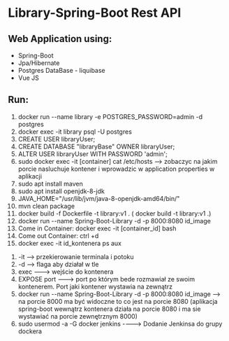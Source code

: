 # Library-Spring-Boot Rest API

## Web Application using:
<ul>
<li>Spring-Boot</li>
<li>Jpa/Hibernate</li>
<li>Postgres DataBase - liquibase</li>
<li>Vue JS</li>
</ul>

## Run:

<ol>
<li>docker run --name library -e POSTGRES_PASSWORD=admin -d postgres</li>
<li>docker exec -it library psql -U postgres</li>
<li>CREATE USER libraryUser;</li>
<li>CREATE DATABASE "libraryBase" OWNER libraryUser;</li>
<li>ALTER USER libraryUser WITH PASSWORD 'admin';</li>
<li>sudo docker exec -it [container] cat /etc/hosts --> zobaczyc na jakim porcie nasluchuje kontener i wprowadzic w application properties w aplikacji</li>
<li>sudo apt install maven</li>
<li>sudo apt install openjdk-8-jdk</li>
<li>JAVA_HOME="/usr/lib/jvm/java-8-openjdk-amd64/bin/"</li>
<li>mvn clean package</li>
<li>docker build -f Dockerfile -t library:v1 . ( docker build -t library:v1 .)</li>
<li>docker run --name Spring-Boot-Library -d -p 8000:8080 id_image</li>
<li>Come in Container: docker exec -it [container_id] bash</li>
<li>Come out Container: ctrl +d</li>
<li> docker exec -it id_kontenera ps aux</li>
</ol>

<ol>
<li>-it  --> przekierowanie terminala i potoku </li>
<li>-d --> flaga aby działał w tle </li>
<li>exec ---> wejście do kontenera </li>
<li>EXPOSE port ---> port po którym bede rozmawiał ze swoim kontenerem.
                    Port jaki kontener wystawia na zewnątrz</li>
  <li>docker run --name Spring-Boot-Library -d -p 8000:8080 id_image --> na porcie 8000 ma być widoczne to co jest na porcie 8080
  (aplikacja spring-boot wewnątrz kontenera działa na porcie 8080 i ma sie wystawiać na porcie zewnętrznym 8000)</li>
 <li> sudo usermod -a -G docker jenkins ----> Dodanie Jenkinsa do grupy dockera</li>
</ol>
